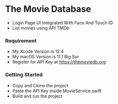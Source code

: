 # The Movie Database
- Login Page UI Integrated With Face And Touch ID
- List movies using API TMDb

### Requirement
- My Xcode Version is 12.4
- My macOS Version is 11.1 Big Sur
- Register for API Key at https://themoviedb.org

### Getting Started
- Copy and Clone the project
- Paste the API Key inside MovieService.swift
- Build and run the project
